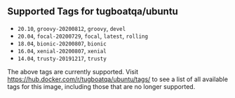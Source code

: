 ## Supported Tags for tugboatqa/ubuntu

* `20.10`, `groovy-20200812`, `groovy`, `devel`
* `20.04`, `focal-20200729`, `focal`, `latest`, `rolling`
* `18.04`, `bionic-20200807`, `bionic`
* `16.04`, `xenial-20200807`, `xenial`
* `14.04`, `trusty-20191217`, `trusty`

The above tags are currently supported. Visit https://hub.docker.com/r/tugboatqa/ubuntu/tags/ to see a list of all available tags for this image, including those that are no longer supported.
